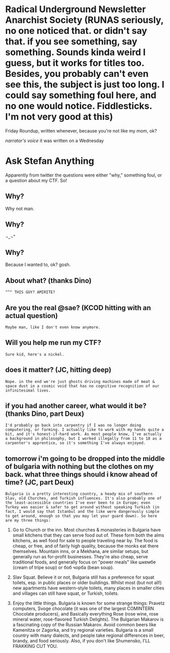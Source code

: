 # Radical Underground Newsletter Anarchist Society (RUNAS seriously, no one noticed that. or didn't say that. if you see something, say something. Sounds kinda weird I guess, but it works for titles too. Besides, you probably can't even see this, the subject is just too long. I could say something foul here, and no one would notice. Fiddlesticks. I'm not very good at this)

Friday Roundup, written whenever, because you're not like my mom, ok?

_narrator's voice_ it was written on a Wednesday

# Ask Stefan Anything

Apparently from twitter the questions were either "why," something foul, or a question about my CTF. So!

## Why?

Why not man.

## Why?

¬\_¬"

## Why?

Because I wanted to, ok? gosh.

## About what? (thanks Dino)

    ^^^ THIS GUY? AMIRITE?

## Are you the real @sae? (KCOD hitting with an actual question)

    Maybe man, like I don't even know anymore.

## Will you help me run my CTF?

    Sure kid, here's a nickel.

## does it matter? (JC, hitting deep)

    Nope. in the end we're just ghosts driving machines made of meat & space dust in a cosmic void that has no cognitive recognition of our infinitesimal lives. 

## if you had another career, what would it be? (thanks Dino, part Deux)

    I'd probably go back into carpentry if I was no longer doing computering, or farming. I actually like to work with my hands quite a bit, and it's honest-if-hard work. As most people know, I've actually a background in philosophy, but I worked illegally from 11 to 18 as a carpenter's apprentice, so it's something I've always enjoyed. 

## tomorrow i'm going to be dropped into the middle of bulgaria with nothing but the clothes on my back. what three things should i know ahead of time? (JC, part Deux)

    Bulgaria is a pretty interesting country, a heady mix of southern Slav, old Churches, and Turkish influences. It's also probably one of the least-accessible countries I've ever been to in Europe; even Turkey was easier & safer to get around without speaking Turkish (in fact, I would say that Istanbul and the like were dangerously simple to get around, enough so that you may let your guard down). So here are my three things:

1. Go to Church or the inn. Most churches & monasteries in Bulgaria have small kitchens that they can serve food out of. These form both the alms kitchens, as well food for sale to people traveling near by. The food is cheap, or free, and of fairly high quality, because the monks eat there themselves. Mountain inns, or a Mekhana, are similar setups, but generally run as for-profit businesses. They're also cheap, serve traditional foods, and generally focus on "power meals" like шкембе (cream of tripe soup) or боб чорба (bean soup). 

2. Slav Squat. Believe it or not, Bulgaria still has a preference for squat toilets, esp. in public places or older buildings. Whilst most (but not all!) new apartments have western-style toilets, many places in smaller cities and villages can still have squat, or Turkish, toilets. 

3. Enjoy the little things. Bulgaria is known for some strange things: Pravetz computers, Svoge chocolate (it was one of the largest COMINTERN Chocolate producers), and Basically everything Rose (rose wine, rose mineral water, rose-flavored Turkish Delights). The Bulgarian Makarov is a fascinating copy of the Russian Makarov. Avoid common beers like Kamenitza or Zagorka, and try regional varieties. Bulgaria is a small country with many dialects, and people take regional differences in beer, brandy, and food seriously. Also, if you don't like Shumensko, I'LL FRAKKING CUT YOU.
